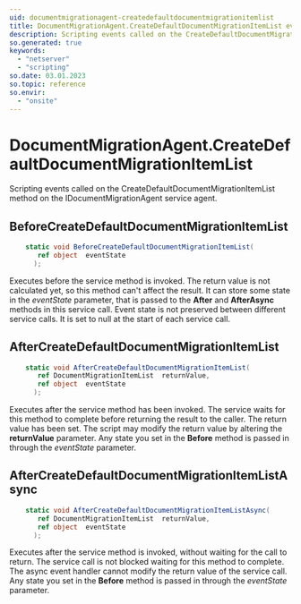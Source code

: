 ```yaml
---
uid: documentmigrationagent-createdefaultdocumentmigrationitemlist
title: DocumentMigrationAgent.CreateDefaultDocumentMigrationItemList event method
description: Scripting events called on the CreateDefaultDocumentMigrationItemList method on the DocumentMigrationAgent service agent.
so.generated: true
keywords:
  - "netserver"
  - "scripting"
so.date: 03.01.2023
so.topic: reference
so.envir:
  - "onsite"
---
```

# DocumentMigrationAgent.CreateDefaultDocumentMigrationItemList

Scripting events called on the <see cref='M:SuperOffice.CRM.Services.IDocumentMigrationAgent.CreateDefaultDocumentMigrationItemList'>CreateDefaultDocumentMigrationItemList</see> method on the <see cref='IDocumentMigrationAgent'>IDocumentMigrationAgent</see>  service agent.

## BeforeCreateDefaultDocumentMigrationItemList
```cs
    static void BeforeCreateDefaultDocumentMigrationItemList(
       ref object  eventState
      );
```
Executes before the service method is invoked.
The return value is not calculated yet, so this method can't affect the result.
It can store some state in the *eventState* parameter, that is passed to the **After** and **AfterAsync** methods in this service call.
Event state is not preserved between different service calls. It is set to null at the start of each service call.
## AfterCreateDefaultDocumentMigrationItemList
```cs
    static void AfterCreateDefaultDocumentMigrationItemList(
       ref DocumentMigrationItemList  returnValue,
       ref object  eventState
      );
```
Executes after the service method has been invoked. The service waits for this method to complete before returning the result to the caller.
The return value has been set. The script may modify the return value by altering the **returnValue** parameter.
Any state you set in the **Before** method is passed in through the *eventState* parameter.
## AfterCreateDefaultDocumentMigrationItemListAsync
```cs
    static void AfterCreateDefaultDocumentMigrationItemListAsync(
       ref DocumentMigrationItemList  returnValue,
       ref object  eventState
      );
```
Executes after the service method is invoked, without waiting for the call to return.
The service call is not blocked waiting for this method to complete.
The async event handler cannot modify the return value of the service call.
Any state you set in the **Before** method is passed in through the *eventState* parameter.

